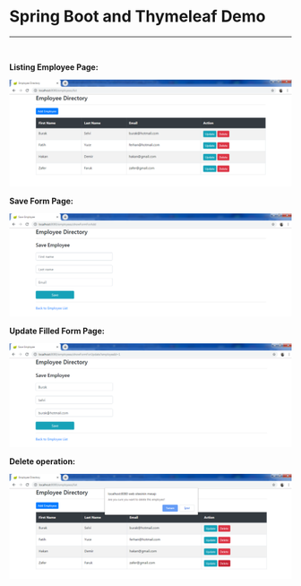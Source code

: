 # Spring Boot and Thymeleaf Demo
<hr>
<br>

<b>Listing Employee Page:</b></br>

![](images/list.png)

<b>Save Form Page:</b></br>

![](images/save.png)

<b>Update Filled Form Page:</b></br>

![](images/update.png)

<b>Delete operation:</b></br>

![](images/delete.png)
